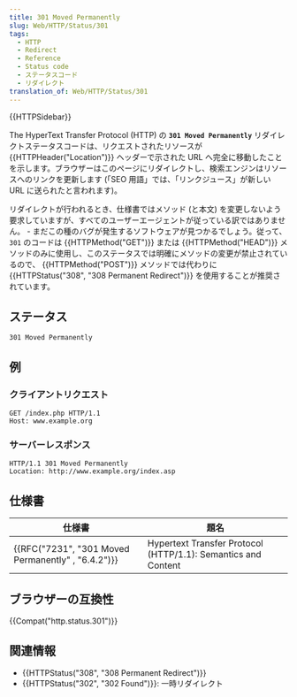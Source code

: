 ```yaml
---
title: 301 Moved Permanently
slug: Web/HTTP/Status/301
tags:
  - HTTP
  - Redirect
  - Reference
  - Status code
  - ステータスコード
  - リダイレクト
translation_of: Web/HTTP/Status/301
---
```

{{HTTPSidebar}}

The HyperText Transfer Protocol (HTTP) の **`301 Moved Permanently`** リダイレクトステータスコードは、リクエストされたリソースが {{HTTPHeader("Location")}} ヘッダーで示された URL へ完全に移動したことを示します。ブラウザーはこのページにリダイレクトし、検索エンジンはリソースへのリンクを更新します (「SEO 用語」では、「リンクジュース」が新しい URL に送られたと言われます)。

リダイレクトが行われるとき、仕様書ではメソッド (と本文) を変更しないよう要求していますが、すべてのユーザーエージェントが従っている訳ではありません。 - まだこの種のバグが発生するソフトウェアが見つかるでしょう。従って、 `301` のコードは {{HTTPMethod("GET")}} または {{HTTPMethod("HEAD")}} メソッドのみに使用し、このステータスでは明確にメソッドの変更が禁止されているので、 {{HTTPMethod("POST")}} メソッドでは代わりに {{HTTPStatus("308", "308 Permanent Redirect")}} を使用することが推奨されています。

## ステータス

```
301 Moved Permanently
```

## 例

### クライアントリクエスト

```
GET /index.php HTTP/1.1
Host: www.example.org
```

### サーバーレスポンス

```
HTTP/1.1 301 Moved Permanently
Location: http://www.example.org/index.asp
```

## 仕様書

| 仕様書                                                               | 題名                                                          |
| -------------------------------------------------------------------- | ------------------------------------------------------------- |
| {{RFC("7231", "301 Moved Permanently" , "6.4.2")}} | Hypertext Transfer Protocol (HTTP/1.1): Semantics and Content |

## ブラウザーの互換性

{{Compat("http.status.301")}}

## 関連情報

- {{HTTPStatus("308", "308 Permanent Redirect")}}
- {{HTTPStatus("302", "302 Found")}}: 一時リダイレクト
